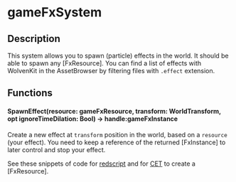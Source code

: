 # gameFxSystem

## Description

This system allows you to spawn (particle) effects in the world. It should be able to spawn any \[FxResource]. You can find a list of effects with WolvenKit in the AssetBrowser by filtering files with `.effect` extension.

## Functions

#### SpawnEffect(resource: gameFxResource, transform: WorldTransform, opt ignoreTimeDilation: Bool) -> handle:gameFxInstance

Create a new effect at `transform` position in the world, based on a `resource` (your effect). You need to keep a reference of the returned \[FxInstance] to later control and stop your effect.

See these snippets of code for [redscript](https://discord.com/channels/717692382849663036/804399334246187038/1399020692212547755) and for [CET](https://discord.com/channels/717692382849663036/795037494106128434/1371778368902533172) to create a \[FxResource].
